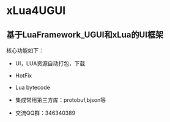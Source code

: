 # xLua4UGUI

## 基于LuaFramework_UGUI和xLua的UI框架


核心功能如下：

* UI，LUA资源自动打包，下载

* HotFix

* Lua bytecode

* 集成常用第三方库：protobuf,bjson等

* 交流QQ群：346340389

